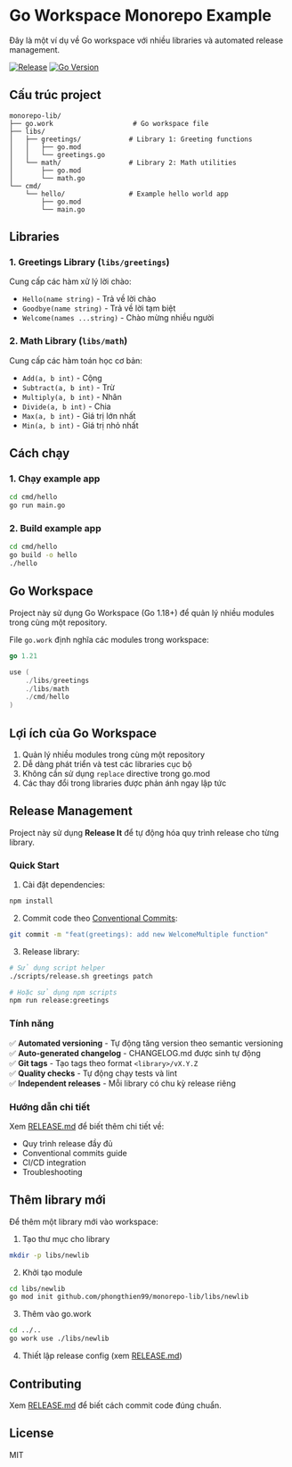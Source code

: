 # Go Workspace Monorepo Example

Đây là một ví dụ về Go workspace với nhiều libraries và automated release management.

[![Release](https://img.shields.io/badge/release-automated-brightgreen.svg)](RELEASE.md)
[![Go Version](https://img.shields.io/badge/go-1.21-blue.svg)](https://golang.org/)

## Cấu trúc project

```
monorepo-lib/
├── go.work                    # Go workspace file
├── libs/
│   ├── greetings/            # Library 1: Greeting functions
│   │   ├── go.mod
│   │   └── greetings.go
│   └── math/                 # Library 2: Math utilities
│       ├── go.mod
│       └── math.go
└── cmd/
    └── hello/                # Example hello world app
        ├── go.mod
        └── main.go
```

## Libraries

### 1. Greetings Library (`libs/greetings`)
Cung cấp các hàm xử lý lời chào:
- `Hello(name string)` - Trả về lời chào
- `Goodbye(name string)` - Trả về lời tạm biệt
- `Welcome(names ...string)` - Chào mừng nhiều người

### 2. Math Library (`libs/math`)
Cung cấp các hàm toán học cơ bản:
- `Add(a, b int)` - Cộng
- `Subtract(a, b int)` - Trừ
- `Multiply(a, b int)` - Nhân
- `Divide(a, b int)` - Chia
- `Max(a, b int)` - Giá trị lớn nhất
- `Min(a, b int)` - Giá trị nhỏ nhất

## Cách chạy

### 1. Chạy example app

```bash
cd cmd/hello
go run main.go
```

### 2. Build example app

```bash
cd cmd/hello
go build -o hello
./hello
```

## Go Workspace

Project này sử dụng Go Workspace (Go 1.18+) để quản lý nhiều modules trong cùng một repository.

File `go.work` định nghĩa các modules trong workspace:

```go
go 1.21

use (
	./libs/greetings
	./libs/math
	./cmd/hello
)
```

## Lợi ích của Go Workspace

1. Quản lý nhiều modules trong cùng một repository
2. Dễ dàng phát triển và test các libraries cục bộ
3. Không cần sử dụng `replace` directive trong go.mod
4. Các thay đổi trong libraries được phản ánh ngay lập tức

## Release Management

Project này sử dụng **Release It** để tự động hóa quy trình release cho từng library.

### Quick Start

1. Cài đặt dependencies:
```bash
npm install
```

2. Commit code theo [Conventional Commits](https://www.conventionalcommits.org/):
```bash
git commit -m "feat(greetings): add new WelcomeMultiple function"
```

3. Release library:
```bash
# Sử dụng script helper
./scripts/release.sh greetings patch

# Hoặc sử dụng npm scripts
npm run release:greetings
```

### Tính năng

✅ **Automated versioning** - Tự động tăng version theo semantic versioning  
✅ **Auto-generated changelog** - CHANGELOG.md được sinh tự động  
✅ **Git tags** - Tạo tags theo format `<library>/vX.Y.Z`  
✅ **Quality checks** - Tự động chạy tests và lint  
✅ **Independent releases** - Mỗi library có chu kỳ release riêng

### Hướng dẫn chi tiết

Xem [RELEASE.md](RELEASE.md) để biết thêm chi tiết về:
- Quy trình release đầy đủ
- Conventional commits guide
- CI/CD integration
- Troubleshooting

## Thêm library mới

Để thêm một library mới vào workspace:

1. Tạo thư mục cho library
```bash
mkdir -p libs/newlib
```

2. Khởi tạo module
```bash
cd libs/newlib
go mod init github.com/phongthien99/monorepo-lib/libs/newlib
```

3. Thêm vào go.work
```bash
cd ../..
go work use ./libs/newlib
```

4. Thiết lập release config (xem [RELEASE.md](RELEASE.md#9-thêm-library-mới))

## Contributing

Xem [RELEASE.md](RELEASE.md#4-conventional-commits) để biết cách commit code đúng chuẩn.

## License

MIT
